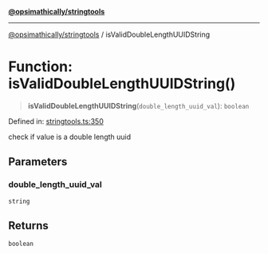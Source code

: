 [**@opsimathically/stringtools**](../README.md)

***

[@opsimathically/stringtools](../README.md) / isValidDoubleLengthUUIDString

# Function: isValidDoubleLengthUUIDString()

> **isValidDoubleLengthUUIDString**(`double_length_uuid_val`): `boolean`

Defined in: [stringtools.ts:350](https://github.com/opsimathically/stringtools/blob/5714d320fcdf7327680edd07bd6d383b6db26812/src/stringtools.ts#L350)

check if value is a double length uuid

## Parameters

### double\_length\_uuid\_val

`string`

## Returns

`boolean`
